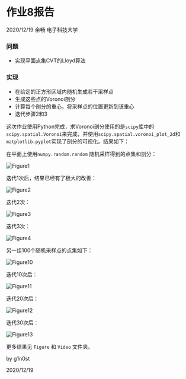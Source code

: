 
# 作业8报告

2020/12/19 余畅 电子科技大学

### 问题

+ 实现平面点集CVT的Lloyd算法

### 实现

+ 在给定的正方形区域内随机生成若干采样点
+ 生成这些点的Voronoi剖分
+ 计算每个剖分的重心，将采样点的位置更新到该重心 
+ 迭代步骤2和3

这次作业使用Python完成，求Voronoi剖分使用的是`scipy`库中的`scipy.spatial.Voronoi`来完成，并使用`scipy.spatial.voronoi_plot_2d`和`matplotlib.pyplot`实现了剖分的可视化。结果如下：

在平面上使用`numpy.random.random` 随机采样得到的点集和剖分：

![Figure1](Figure/Figure_1.png)



迭代1次后，结果已经有了极大的改善：

![Figure2](Figure/Figure_2.png)



迭代2次：

![Figure3](Figure/Figure_3.png)



迭代3次：

![Figure4](Figure/Figure_4.png)



另一组100个随机采样点的点集如下：

![Figure10](Figure/Figure_10.png)



迭代10次后：

![Figure11](Figure/Figure_11.png)



迭代20次后：

![Figure12](Figure/Figure_12.png)



迭代30次后：

![Figure13](Figure/Figure_13.png)

更多结果见 `Figure` 和 `Video` 文件夹。

by g1n0st

2020/12/19